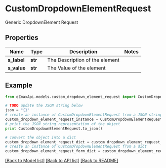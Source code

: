 # CustomDropdownElementRequest

Generic DropdownElement Request

## Properties
Name | Type | Description | Notes
------------ | ------------- | ------------- | -------------
**s_label** | **str** | The Description of the element | 
**s_value** | **str** | The Value of the element | 

## Example

```python
from eZmaxApi.models.custom_dropdown_element_request import CustomDropdownElementRequest

# TODO update the JSON string below
json = "{}"
# create an instance of CustomDropdownElementRequest from a JSON string
custom_dropdown_element_request_instance = CustomDropdownElementRequest.from_json(json)
# print the JSON string representation of the object
print CustomDropdownElementRequest.to_json()

# convert the object into a dict
custom_dropdown_element_request_dict = custom_dropdown_element_request_instance.to_dict()
# create an instance of CustomDropdownElementRequest from a dict
custom_dropdown_element_request_form_dict = custom_dropdown_element_request.from_dict(custom_dropdown_element_request_dict)
```
[[Back to Model list]](../README.md#documentation-for-models) [[Back to API list]](../README.md#documentation-for-api-endpoints) [[Back to README]](../README.md)


